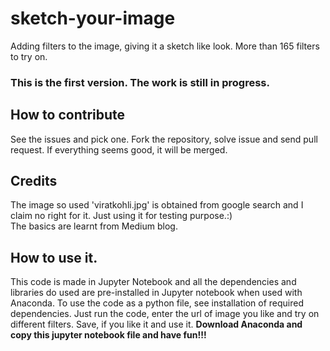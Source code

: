 # sketch-your-image
Adding filters to the image, giving it a sketch like look. More than 165 filters to try on.
### This is the first version. The work is still in progress.
## How to contribute
See the issues and pick one. Fork the repository, solve issue and send pull request. If everything seems good, it will be merged. 
## Credits
The image so used 'viratkohli.jpg' is obtained from google search and I claim no right for it. Just using it for testing purpose.:)<br>
The basics are learnt from Medium blog.
## How to use it.
This code is made in Jupyter Notebook and all the dependencies and libraries do used are pre-installed in Jupyter notebook when used with Anaconda. To use the code as a python file, see installation of required dependencies. Just run the code, enter the url of image you like and try on different filters. Save, if you like it and use it.
<strong> Download Anaconda and copy this jupyter notebook file and have fun!!! </strong>

